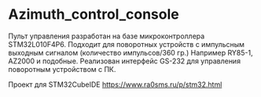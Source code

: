 # Azimuth_control_console
Пульт управления разработан на базе микроконтроллера STM32L010F4P6. Подходит для поворотных устройств с импульсным выходным сигналом (количество импульсов/360 гр.) Например RY85-1, AZ2000 и подобные.
Реализован интерфейс GS-232 для управления поворотным устройством с ПК.

Проект для STM32CubeIDE
https://www.ra0sms.ru/p/stm32.html
